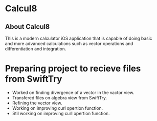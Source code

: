 # Calcul8

## About Calcul8
This is a modern calculator iOS application that is capable of doing basic and more advanced calculations such as vector operations and differentiation and integration.

# Preparing project to recieve files from SwiftTry
* Worked on finding divergence of a vector in the vactor view.
* Transfered files on algebra view from SwiftTry.
* Refining the vector view.
* Working on improving curl opertion function.
* Stil working on improving curl opertion function.
